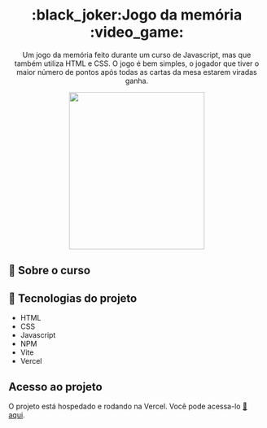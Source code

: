 <h1 align="center">:black_joker:Jogo da memória :video_game:</h1>
<p align="center">
  Um jogo da memória feito durante um curso de Javascript, mas que também utiliza HTML e CSS. O jogo é bem simples, o jogador que tiver o maior número de pontos após todas as cartas da mesa estarem viradas ganha.
</p>
<p align="center">
  <img width="266" height="309" align="center" src='https://user-images.githubusercontent.com/122934447/233171597-df2ad63f-e572-4fc5-b234-8a4ecd4119d7.png'/>
</p>


## :notebook: Sobre o curso

## :rocket: Tecnologias do projeto 

- HTML
- CSS
- Javascript
- NPM
- Vite
- Vercel

## Acesso ao projeto
  O projeto está hospedado e rodando na Vercel. Você pode acessa-lo [:link: aqui](https://curso-de-js-para-react.vercel.app/).
